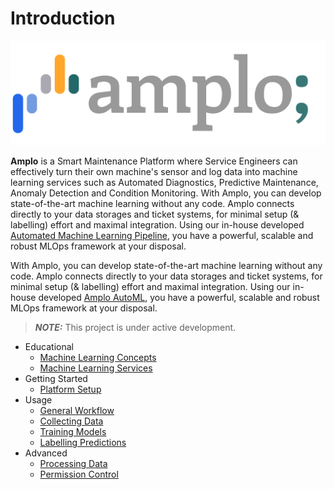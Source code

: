 # Introduction

![](.gitbook/assets/Logo.png)


**Amplo** is a Smart Maintenance Platform where Service Engineers can effectively turn their own machine's sensor and 
log data into machine learning services such as Automated Diagnostics, Predictive Maintenance, Anomaly Detection and Condition Monitoring.
With Amplo, you can develop state-of-the-art machine learning without any code.
Amplo connects directly to your data storages and ticket systems, for
minimal setup (& labelling) effort and maximal integration. Using our in-house
developed [Automated Machine Learning Pipeline](https://en.wikipedia.org/wiki/Automated_machine_learning),
you have a powerful, scalable and robust MLOps framework at your disposal.

With Amplo, you can develop state-of-the-art machine learning without any code. Amplo connects directly to your data 
storages and ticket systems, for minimal setup (& labelling) effort and maximal integration. Using our in-house 
developed [Amplo AutoML](https://en.wikipedia.org/wiki/Automated_machine_learning), you have a powerful, scalable and 
robust MLOps framework at your disposal.

> _**NOTE:**_ This project is under active development.


* Educational
  * [Machine Learning Concepts](Educational/Concepts.md)
  * [Machine Learning Services](Educational/Services.md)
* Getting Started 
  * [Platform Setup](Getting_Started/Setup.md)
* Usage
  * [General Workflow](Usage/Workflow.md) 
  * [Collecting Data](Usage/Data.md)
  * [Training Models](Usage/Training.md)
  * [Labelling Predictions](Usage/Labelling.md)
* Advanced
  * [Processing Data](Advanced/Preprocessor.md)
  * [Permission Control](Advanced/Permissions.md)

